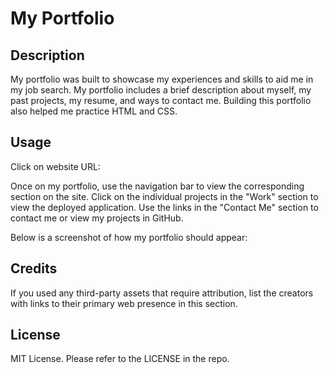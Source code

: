 # My Portfolio

## Description

My portfolio was built to showcase my experiences and skills to aid me in my job search. My portfolio includes a brief description about myself, my past projects, my resume, and ways to contact me. Building this portfolio also helped me practice HTML and CSS.

## Usage

Click on website URL: 

Once on my portfolio, use the navigation bar to view the corresponding section on the site. Click on the individual projects in the "Work" section to view the deployed application. Use the links in the "Contact Me" section to contact me or view my projects in GitHub.

Below is a screenshot of how my portfolio should appear:

## Credits

If you used any third-party assets that require attribution, list the creators with links to their primary web presence in this section.

## License

MIT License. Please refer to the LICENSE in the repo.




